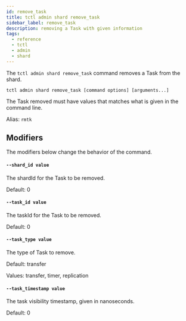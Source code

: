 ```yaml
---
id: remove_task
title: tctl admin shard remove_task
sidebar_label: remove_task
description: removing a Task with given information
tags:
  - reference
  - tctl
  - admin
  - shard
---
```


The `tctl admin shard remove_task` command removes a Task from the shard.

`tctl admin shard remove_task [command options] [arguments...]`

The Task removed must have values that matches what is given in the command line.

Alias: `rmtk`

## Modifiers

The modifiers below change the behavior of the command.

#### `--shard_id value`

The shardId for the Task to be removed.

Default: 0

#### `--task_id value`

The taskId for the Task to be removed.

Default: 0

#### `--task_type value`

The type of Task to remove.

Default: transfer

Values: transfer, timer, replication

#### `--task_timestamp value`

The task visibility timestamp, given in nanoseconds.

Default: 0
